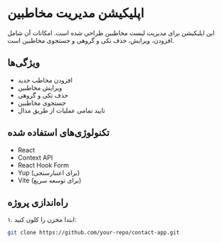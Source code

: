 # اپلیکیشن مدیریت مخاطبین

این اپلیکیشن برای مدیریت لیست مخاطبین طراحی شده است. امکانات آن شامل افزودن، ویرایش، حذف تکی و گروهی و جستجوی مخاطبین است.

## ویژگی‌ها
- افزودن مخاطب جدید
- ویرایش مخاطبین
- حذف تکی و گروهی
- جستجوی مخاطبین
- تایید تمامی عملیات از طریق مدال

## تکنولوژی‌های استفاده شده
- React
- Context API
- React Hook Form
- Yup (برای اعتبارسنجی)
- Vite (برای توسعه سریع)

## راه‌اندازی پروژه

۱. ابتدا مخزن را کلون کنید:
   ```bash
   git clone https://github.com/your-repo/contact-app.git
